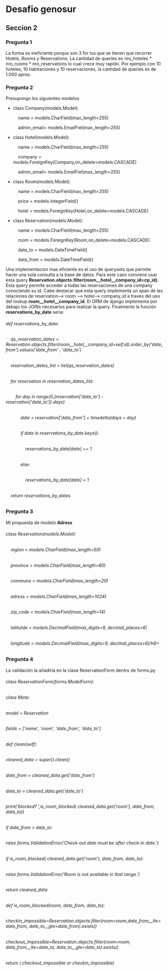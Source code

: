 <main>
<h1>Desafio genosur</h1>

<h2>Seccion 2</h2> 
<h3>Pregunta 1</h3>
<p>La forma es ineficiente porque son 3 for los que se tienen que recorrer Hotels, Rooms y Reservations. La cantidad de  queries es nro_hoteles * nro_rooms * nro_reservations lo cual crece muy rapido. Por ejemplo con 10 hoteles, 10 habitaciones y 10 reservaciones, la cantidad de queries es de 1.000 aprox.
</p>
<h3>Pregunta 2</h3>
<p>Presupongo los siguientes modelos</p>
<ul>
    <li>
        <p>class Company(models.Model):</p>
        <p>&nbsp;&nbsp;&nbsp;&nbsp;name = models.CharField(max_length=255)</p>
        <p>&nbsp;&nbsp;&nbsp;&nbsp;admin_email= models.EmailFiel(max_length=255)</p>
    </li>
    <li>
        <p>class Hotel(models.Model):</p>
        <p>&nbsp;&nbsp;&nbsp;&nbsp;name = models.CharField(max_length=255)</p>
        <p>&nbsp;&nbsp;&nbsp;&nbsp;company = models.ForeignKey(Company,on_delete=models.CASCADE)</p>
        <p>&nbsp;&nbsp;&nbsp;&nbsp;admin_email= models.EmailFiel(max_length=255)</p>
    </li>
    <li>
        <p>class Room(models.Model):</p>
        <p>&nbsp;&nbsp;&nbsp;&nbsp;name = models.CharField(max_length=255)</p>
        <p>&nbsp;&nbsp;&nbsp;&nbsp;price = models.IntegerField()</p>
        <p>&nbsp;&nbsp;&nbsp;&nbsp;hotel = models.ForeignKey(Hotel,on_delete=models.CASCADE)</p>
    </li>
    <li>
        <p>class Reservation(models.Model):</p>
        <p>&nbsp;&nbsp;&nbsp;&nbsp;name = models.CharField(max_length=255)</p>
        <p>&nbsp;&nbsp;&nbsp;&nbsp;room = models.ForeignKey(Room,on_delete=models.CASCADE)</p>
        <p>&nbsp;&nbsp;&nbsp;&nbsp;date_to = models.DateTimeField()</p>
        <p>&nbsp;&nbsp;&nbsp;&nbsp;date_from = models.DateTimeField()</p>
    </li>
</ul>
<p>Una implementacion mas eficiente es el uso de querysets que permite hacer una sola consulta a la base de datos. Para este caso conviene usar esta query <strong>Reservation.objects.filter(room__hotel__company_id=cp_id)</strong>. Esta query permite acceder a todas las reservaciones de una company conociendo su id. Cabe destacar que esta query implementa un span de las relaciones de reservation--> room --> hotel--> company_id  a traves del uso del lookup <strong>room__hotel__company_id</strong>. El ORM de django implementa por debajo los JOINs necesarios para realizar la query. Finalmente la función <strong>reservations_by_date</strong> seria:     
</p>
<h6>def reservations_by_date:</h6>
<h6>&nbsp;&nbsp;&nbsp;&nbsp;qs_reservation_dates = Reservation.objects.filter(room__hotel__company_id=self.id).order_by('date_from').values('date_from' , 'date_to')</h6>
<h6>&nbsp;&nbsp;&nbsp;&nbsp;reservation_dates_list = list(qs_reservation_dates)</h6>
<h6>&nbsp;&nbsp;&nbsp;&nbsp;for reservation in reservation_dates_list:</h6>
<h6>&nbsp;&nbsp;&nbsp;&nbsp;&nbsp;&nbsp;&nbsp;&nbsp;for day in range(0,(reservation['date_to'] - reservation['date_to']).days)</h6>
<h6>&nbsp;&nbsp;&nbsp;&nbsp;&nbsp;&nbsp;&nbsp;&nbsp;&nbsp;&nbsp;&nbsp;&nbsp;date = reservation['date_from'] + timedelta(days = day)</h6>
<h6>&nbsp;&nbsp;&nbsp;&nbsp;&nbsp;&nbsp;&nbsp;&nbsp;&nbsp;&nbsp;&nbsp;&nbsp;if date in reservations_by_date.keys():</h6>
<h6>&nbsp;&nbsp;&nbsp;&nbsp;&nbsp;&nbsp;&nbsp;&nbsp;&nbsp;&nbsp;&nbsp;&nbsp;&nbsp;&nbsp;&nbsp;&nbsp;reservations_by_date[date] += 1</h6>
<h6>&nbsp;&nbsp;&nbsp;&nbsp;&nbsp;&nbsp;&nbsp;&nbsp;&nbsp;&nbsp;&nbsp;&nbsp;else:</h6>
<h6>&nbsp;&nbsp;&nbsp;&nbsp;&nbsp;&nbsp;&nbsp;&nbsp;&nbsp;&nbsp;&nbsp;&nbsp;&nbsp;&nbsp;&nbsp;&nbsp;reservations_by_date[date] = 1</h6>
<h6>&nbsp;&nbsp;&nbsp;&nbsp;return reservations_by_dates</h6>
<h3>Pregunta 3</h3>
<p>Mi propuesta de modelo <strong>Adress</strong></p>

<h6>class Reservation(models.Model):</h6>
<h6>&nbsp;&nbsp;&nbsp;&nbsp;region = models.CharField(max_length=50)</h6>
<h6>&nbsp;&nbsp;&nbsp;&nbsp;province = models.CharField(max_length=60)</h6>
<h6>&nbsp;&nbsp;&nbsp;&nbsp;commune = models.CharField(max_length=20)</h6>
<h6>&nbsp;&nbsp;&nbsp;&nbsp;adress = models.CharField(max_length=1024)</h6>
<h6>&nbsp;&nbsp;&nbsp;&nbsp;zip_code = models.CharField(max_length=14)</h6>
<h6>&nbsp;&nbsp;&nbsp;&nbsp;latitutde = models.DecimalField(max_digits=9, decimal_places=6)</h6>
<h6>&nbsp;&nbsp;&nbsp;&nbsp;longitude = models.DecimalField(max_digits=9, decimal_places=6)/h6>


<h3>Pregunta 4</h3>
<p>La validación la añadiría en la clase ReservationForm dentro de forms.py </p>
<h6>class ReservationForm(forms.ModelForm):</h6>
<h6>class Meta:</h6>
<h6>model = Reservation
<h6>fields = ['name', 'room', 'date_from', 'date_to']</h6>
<h6>def clean(self):</h6>
<h6>cleaned_data = super().clean()</h6>
<h6>date_from = cleaned_data.get('date_from')</h6>
<h6>date_to = cleaned_data.get('date_to')</h6>
<h6>print('blocked? ',is_room_blocked( cleaned_data.get('room'), date_from, date_to))</h6>
<h6>if date_from > date_to:</h6>
<h6>raise forms.ValidationError('Check-out date must be after check-in date.')</h6>
<h6>if is_room_blocked( cleaned_data.get('room'), date_from, date_to):</h6>
<h6>raise forms.ValidationError('Room is not available in that range.')</h6>
<h6>return cleaned_data</h6>

<h6>def is_room_blocked(room, date_from, date_to):</h6>
<h6>checkin_impossible=Reservation.objects.filter(room=room,date_from__lte=date_from, date_to__gte=date_from).exists()</h6>
<h6>checkout_impossible=Reservation.objects.filter(room=room, date_from__lte=date_to, date_to__gte=date_to).exists()</h6>
<h6>return ( checkout_impossible or checkin_impossible)</h6>
</main>
